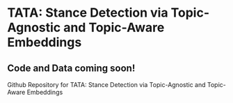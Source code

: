 # TATA: Stance Detection via Topic-Agnostic and Topic-Aware Embeddings
## Code and Data coming soon!
Github Repository for TATA: Stance Detection via Topic-Agnostic and Topic-Aware Embeddings
